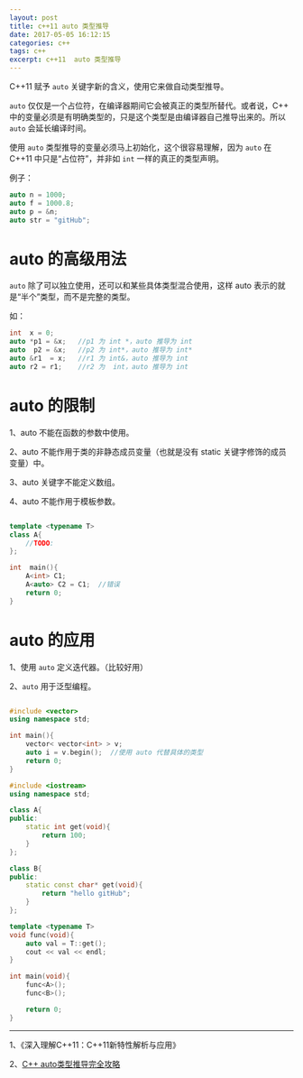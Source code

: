```yaml
---
layout: post
title: c++11 auto 类型推导 
date: 2017-05-05 16:12:15
categories: c++  
tags: c++  
excerpt: c++11  auto 类型推导
---
```


C++11 赋予 `auto` 关键字新的含义，使用它来做自动类型推导。

`auto` 仅仅是一个占位符，在编译器期间它会被真正的类型所替代。或者说，C++ 中的变量必须是有明确类型的，只是这个类型是由编译器自己推导出来的。所以 `auto` 会延长编译时间。

使用 `auto` 类型推导的变量必须马上初始化，这个很容易理解，因为 `auto` 在 C++11 中只是“占位符”，并非如 `int` 一样的真正的类型声明。

例子：

```c++
auto n = 1000;
auto f = 1000.8;
auto p = &n;
auto str = "gitHub";
```

# auto 的高级用法

`auto` 除了可以独立使用，还可以和某些具体类型混合使用，这样 auto 表示的就是“半个”类型，而不是完整的类型。

如：

```c++
int  x = 0;
auto *p1 = &x;   //p1 为 int *，auto 推导为 int
auto  p2 = &x;   //p2 为 int*，auto 推导为 int*
auto &r1  = x;   //r1 为 int&，auto 推导为 int
auto r2 = r1;    //r2 为  int，auto 推导为 int
```
# auto 的限制

1、auto 不能在函数的参数中使用。

2、auto 不能作用于类的非静态成员变量（也就是没有 static 关键字修饰的成员变量）中。

3、auto 关键字不能定义数组。

4、auto 不能作用于模板参数。

```c++

template <typename T>
class A{
    //TODO:
};

int  main(){
    A<int> C1;
    A<auto> C2 = C1;  //错误
    return 0;
}
```

# auto 的应用

1、使用 `auto` 定义迭代器。（比较好用）

2、`auto` 用于泛型编程。

```c++

#include <vector>
using namespace std;

int main(){
    vector< vector<int> > v;
    auto i = v.begin();  //使用 auto 代替具体的类型
    return 0;
}

```

```c++
#include <iostream>
using namespace std;

class A{
public:
    static int get(void){
        return 100;
    }
};

class B{
public:
    static const char* get(void){
        return "hello gitHub";
    }
};

template <typename T>
void func(void){
    auto val = T::get();
    cout << val << endl;
}

int main(void){
    func<A>();
    func<B>();

    return 0;
}

```

---
1、《深入理解C++11：C++11新特性解析与应用》

2、[C++ auto类型推导完全攻略](http://c.biancheng.net/view/6984.html)